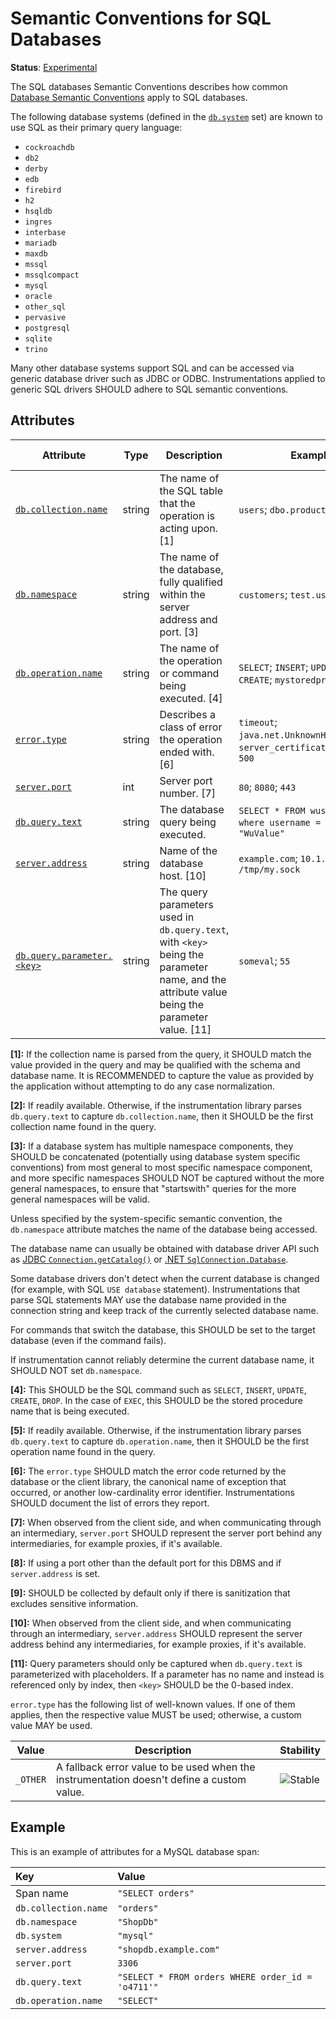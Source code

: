 <!--- Hugo front matter used to generate the website version of this page:
linkTitle: SQL
--->

# Semantic Conventions for SQL Databases

**Status**: [Experimental][DocumentStatus]

The SQL databases Semantic Conventions describes how common [Database Semantic Conventions](database-spans.md) apply to SQL databases.

The following database systems (defined in the [`db.system`](./database-spans.md#notes-and-well-known-identifiers-for-dbsystem) set) are known to use SQL as their primary query language:

- `cockroachdb`
- `db2`
- `derby`
- `edb`
- `firebird`
- `h2`
- `hsqldb`
- `ingres`
- `interbase`
- `mariadb`
- `maxdb`
- `mssql`
- `mssqlcompact`
- `mysql`
- `oracle`
- `other_sql`
- `pervasive`
- `postgresql`
- `sqlite`
- `trino`

Many other database systems support SQL and can be accessed via generic database driver such as JDBC or ODBC.
Instrumentations applied to generic SQL drivers SHOULD adhere to SQL semantic conventions.

## Attributes

<!-- semconv db.sql(full) -->
<!-- NOTE: THIS TEXT IS AUTOGENERATED. DO NOT EDIT BY HAND. -->
<!-- see templates/registry/markdown/snippet.md.j2 -->
<!-- prettier-ignore-start -->
<!-- markdownlint-capture -->
<!-- markdownlint-disable -->

| Attribute  | Type | Description  | Examples  | [Requirement Level](https://opentelemetry.io/docs/specs/semconv/general/attribute-requirement-level/) | Stability |
|---|---|---|---|---|---|
| [`db.collection.name`](/docs/attributes-registry/db.md) | string | The name of the SQL table that the operation is acting upon. [1] | `users`; `dbo.products` | `Conditionally Required` [2] | ![Experimental](https://img.shields.io/badge/-experimental-blue) |
| [`db.namespace`](/docs/attributes-registry/db.md) | string | The name of the database, fully qualified within the server address and port. [3] | `customers`; `test.users` | `Conditionally Required` If available. | ![Experimental](https://img.shields.io/badge/-experimental-blue) |
| [`db.operation.name`](/docs/attributes-registry/db.md) | string | The name of the operation or command being executed. [4] | `SELECT`; `INSERT`; `UPDATE`; `DELETE`; `CREATE`; `mystoredproc` | `Conditionally Required` [5] | ![Experimental](https://img.shields.io/badge/-experimental-blue) |
| [`error.type`](/docs/attributes-registry/error.md) | string | Describes a class of error the operation ended with. [6] | `timeout`; `java.net.UnknownHostException`; `server_certificate_invalid`; `500` | `Conditionally Required` If and only if the operation failed. | ![Stable](https://img.shields.io/badge/-stable-lightgreen) |
| [`server.port`](/docs/attributes-registry/server.md) | int | Server port number. [7] | `80`; `8080`; `443` | `Conditionally Required` [8] | ![Stable](https://img.shields.io/badge/-stable-lightgreen) |
| [`db.query.text`](/docs/attributes-registry/db.md) | string | The database query being executed. | `SELECT * FROM wuser_table where username = ?`; `SET mykey "WuValue"` | `Recommended` [9] | ![Experimental](https://img.shields.io/badge/-experimental-blue) |
| [`server.address`](/docs/attributes-registry/server.md) | string | Name of the database host. [10] | `example.com`; `10.1.2.80`; `/tmp/my.sock` | `Recommended` | ![Stable](https://img.shields.io/badge/-stable-lightgreen) |
| [`db.query.parameter.<key>`](/docs/attributes-registry/db.md) | string | The query parameters used in `db.query.text`, with `<key>` being the parameter name, and the attribute value being the parameter value. [11] | `someval`; `55` | `Opt-In` | ![Experimental](https://img.shields.io/badge/-experimental-blue) |

**[1]:** If the collection name is parsed from the query, it SHOULD match the value provided in the query and may be qualified with the schema and database name.
It is RECOMMENDED to capture the value as provided by the application without attempting to do any case normalization.

**[2]:** If readily available. Otherwise, if the instrumentation library parses `db.query.text` to capture `db.collection.name`, then it SHOULD be the first collection name found in the query.

**[3]:** If a database system has multiple namespace components, they SHOULD be concatenated
(potentially using database system specific conventions) from most general to most
specific namespace component, and more specific namespaces SHOULD NOT be captured without
the more general namespaces, to ensure that "startswith" queries for the more general namespaces will be valid.

Unless specified by the system-specific semantic convention, the `db.namespace` attribute matches
the name of the database being accessed.

The database name can usually be obtained with database driver API such as
[JDBC `Connection.getCatalog()`](https://docs.oracle.com/javase/8/docs/api/java/sql/Connection.html#getCatalog--)
or [.NET `SqlConnection.Database`](https://learn.microsoft.com/dotnet/api/system.data.sqlclient.sqlconnection.database).

Some database drivers don't detect when the current database is changed (for example, with SQL `USE database` statement).
Instrumentations that parse SQL statements MAY use the database name provided
in the connection string and keep track of the currently selected database name.

For commands that switch the database, this SHOULD be set to the target database (even if the command fails).

If instrumentation cannot reliably determine the current database name, it SHOULD NOT set `db.namespace`.

**[4]:** This SHOULD be the SQL command such as `SELECT`, `INSERT`, `UPDATE`, `CREATE`, `DROP`.
In the case of `EXEC`, this SHOULD be the stored procedure name that is being executed.

**[5]:** If readily available. Otherwise, if the instrumentation library parses `db.query.text` to capture `db.operation.name`, then it SHOULD be the first operation name found in the query.

**[6]:** The `error.type` SHOULD match the error code returned by the database or the client library, the canonical name of exception that occurred, or another low-cardinality error identifier. Instrumentations SHOULD document the list of errors they report.

**[7]:** When observed from the client side, and when communicating through an intermediary, `server.port` SHOULD represent the server port behind any intermediaries, for example proxies, if it's available.

**[8]:** If using a port other than the default port for this DBMS and if `server.address` is set.

**[9]:** SHOULD be collected by default only if there is sanitization that excludes sensitive information.

**[10]:** When observed from the client side, and when communicating through an intermediary, `server.address` SHOULD represent the server address behind any intermediaries, for example proxies, if it's available.

**[11]:** Query parameters should only be captured when `db.query.text` is parameterized with placeholders.
If a parameter has no name and instead is referenced only by index, then `<key>` SHOULD be the 0-based index.



`error.type` has the following list of well-known values. If one of them applies, then the respective value MUST be used; otherwise, a custom value MAY be used.

| Value  | Description | Stability |
|---|---|---|
| `_OTHER` | A fallback error value to be used when the instrumentation doesn't define a custom value. | ![Stable](https://img.shields.io/badge/-stable-lightgreen) |



<!-- markdownlint-restore -->
<!-- prettier-ignore-end -->
<!-- END AUTOGENERATED TEXT -->
<!-- endsemconv -->

## Example

This is an example of attributes for a MySQL database span:

| Key                    | Value |
|:-----------------------| :----------------------------------------------------------- |
| Span name              | `"SELECT orders"` |
| `db.collection.name`   | `"orders"` |
| `db.namespace`         | `"ShopDb"` |
| `db.system`            | `"mysql"` |
| `server.address`       | `"shopdb.example.com"` |
| `server.port`          | `3306` |
| `db.query.text`        | `"SELECT * FROM orders WHERE order_id = 'o4711'"` |
| `db.operation.name`    | `"SELECT"` |

[DocumentStatus]: https://github.com/open-telemetry/opentelemetry-specification/tree/v1.33.0/specification/document-status.md
